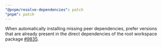 ```yaml
---
"@pnpm/resolve-dependencies": patch
"pnpm": patch
---
```


When automatically installing missing peer dependencies, prefer versions that are already present in the direct dependencies of the root workspace package [#9835](https://github.com/pnpm/pnpm/pull/9835).
